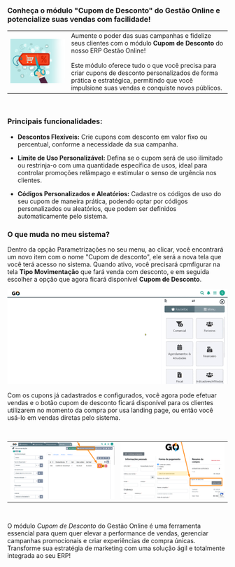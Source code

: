 ### Conheça o módulo "Cupom de Desconto" do Gestão Online e potencialize suas vendas com facilidade!

| | |
|-|-|
|![](https://github.com/Gestao-Online/public-docs/blob/5535479321a7865755cb5c793214b6662510bbe1/erp-v2/marketplace/extensions/br.com.gestao-online.module.cupom-desconto/assets/modulo_cupom_desconto_02.png?raw=true) |Aumente o poder das suas campanhas e fidelize seus clientes com o módulo **Cupom de Desconto** do nosso ERP Gestão Online!<br><br>Este módulo oferece tudo o que você precisa para criar cupons de desconto personalizados de forma prática e estratégica, permitindo que você impulsione suas vendas e conquiste novos públicos.|

<br>

### Principais funcionalidades:

* **Descontos Flexíveis:** Crie cupons com desconto em valor fixo ou percentual, conforme a necessidade da sua campanha.

* **Limite de Uso Personalizável:** Defina se o cupom será de uso ilimitado ou restrinja-o com uma quantidade específica de usos, ideal para controlar promoções relâmpago e estimular o senso de urgência nos clientes.

* **Códigos Personalizados e Aleatórios:** Cadastre os códigos de uso do seu cupom de maneira prática, podendo optar por códigos personalizados ou aleatórios, que podem ser definidos automaticamente pelo sistema.

### O que muda no meu sistema?

Dentro da opção Parametrizações no seu menu, ao clicar, você encontrará um novo item com o nome "Cupom de desconto", ele será a nova tela que você terá acesso no sistema. Quando ativo, você precisará cpmfigurar na tela **Tipo Movimentação** que fará venda com desconto, e em seguida escolher a opção que agora ficará disponível **Cupom de Desconto**.

![](https://github.com/Gestao-Online/public-docs/blob/b69aefa32475b8554119a3a118f8fc721068da88/erp-v2/marketplace/extensions/br.com.gestao-online.module.cupom-desconto/assets/modulo_cupom_desconto_03.gif?raw=true)

Com os cupons já cadastrados e configurados, você agora pode efetuar vendas e o botão cupom de desconto ficará disponível para os clientes utilizarem no momento da compra por usa landing page, ou então você usá-lo em vendas diretas pelo sistema.

<br>

| | |
|-|-|
|![](https://github.com/Gestao-Online/public-docs/blob/c357565e3079aff1add9eafe366cd27a22f6a6c5/erp-v2/marketplace/extensions/br.com.gestao-online.module.cupom-desconto/assets/modulo_cupom_desconto_04.png?raw=true) |![](https://github.com/Gestao-Online/public-docs/blob/c357565e3079aff1add9eafe366cd27a22f6a6c5/erp-v2/marketplace/extensions/br.com.gestao-online.module.cupom-desconto/assets/modulo_cupom_desconto_03.png?raw=true) |

<br>

O módulo *Cupom de Desconto* do Gestão Online é uma ferramenta essencial para quem quer elevar a performance de vendas, gerenciar campanhas promocionais e criar experiências de compra únicas. Transforme sua estratégia de marketing com uma solução ágil e totalmente integrada ao seu ERP!